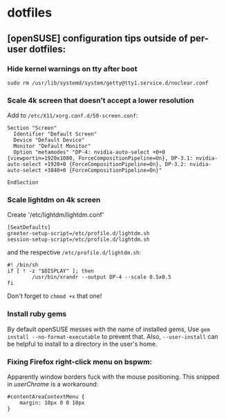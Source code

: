 # dotfiles

## [openSUSE] configuration tips outside of per-user dotfiles:

### Hide kernel warnings on tty after boot

`sudo rm /usr/lib/systemd/system/getty@tty1.service.d/noclear.conf`

### Scale 4k screen that doesn't accept a lower resolution

Add to `/etc/X11/xorg.conf.d/50-screen.conf`:

```
Section "Screen"
  Identifier "Default Screen"
  Device "Default Device"
  Monitor "Default Monitor"
  Option "metamodes" "DP-4: nvidia-auto-select +0+0 {viewportin=1920x1080, ForceCompositionPipeline=On}, DP-3.1: nvidia-auto-select +1920+0 {ForceCompositionPipeline=On}, DP-3.2: nvidia-auto-select +3840+0 {ForceCompositionPipeline=On}"

EndSection
```

### Scale lightdm on 4k screen

Create '/etc/lightdm/lightdm.conf'

```
[SeatDefaults]
greeter-setup-script=/etc/profile.d/lightdm.sh
session-setup-script=/etc/profile.d/lightdm.sh
```

and the respective `/etc/profile.d/lightdm.sh`:

```
#! /bin/sh
if [ ! -z "$DISPLAY" ]; then
        /usr/bin/xrandr --output DP-4 --scale 0.5x0.5
fi
```
Don't forget to `chmod +x` that one!

### Install ruby gems

By default openSUSE messes with the name of installed gems, Use `gem install --no-format-executable` to prevent that. Also, `--user-install` can be helpful to install to a directory in the user's home.

### Fixing Firefox right-click menu on bspwm:

Apparently window borders fuck with the mouse positioning. This snipped in *userChrome* is a workaround:

```
#contentAreaContextMenu {
    margin: 10px 0 0 10px
}
```
